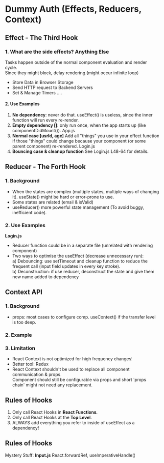 # Dummy Auth (Effects, Reducers, Context)

## Effect - The Third Hook

### 1. What are the side effects? Anything Else

Tasks happen outside of the normal component evaluation and render cycle.</br>
Since they might block, delay rendering.(might occur infinite loop)

- Store Data in Browser Storage
- Send HTTP request to Backend Servers
- Set & Manage Timers ....

#### 2. Use Examples

1. **No dependency**: never do that. useEffect() is useless, since the inner function will run every re-render.
2. **Empty dependency []**: only run once, when the app starts up (like componentDidMount()). App.js
3. **Normal case [usrId, age]** Add all "things" you use in your effect function if those "things" could change because your component (or some parent component) re-rendered. Login.js
4. **Bouncing case & cleanup function** See Login.js L48-64 for details.

## Reducer - The Forth Hook

### 1. Background

- When the states are complex (multiple states, multiple ways of changing it). useState() might be hard or error-prone to use.
- Some states are related (email & isValid)
- useReducer() more powerful state management (To avoid buggy, inefficient code).

### 2. Use Examples

**Login.js**

- Reducer function could be in a separate file (unrelated with rendering component)
- Two ways to optimise the useEffect (decrease unnecessary run):</br>
  a) Debouncing: use setTimeout and cleanup function to reduce the frequent call (input field updates in every key stroke). </br>
  b) Deconstruction: if use reducer, deconstruct the state and give them new name added to dependency

## Context API

### 1. Background

- props: most cases to configure comp. useContext() if the transfer level is too deep.

### 2. Example

### 3. Limitation

- React Context is not optimized for high frequency changes!
- Better tool: Redux
- React Context shouldn't be used to replace all component communication & props. </br>
  Component should still be configurable via props and short 'props chain' might not need any replacement.

## Rules of Hooks

1. Only call React Hooks in **React Functions**.
2. Only call React Hooks at the **Top Level**.
3. ALWAYS add everything you refer to inside of useEffect as a dependency!

## Rules of Hooks

Mystery Stuff: **Input.js** React.forwardRef, useImperativeHandle()
